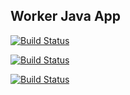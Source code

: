## Worker Java App

[![Build Status](http://34.76.152.249:8080/buildStatus/icon?job=instavote%2Fworker-build&subject=Build)](http://34.76.152.249:8080/job/instavote/job/worker-build/)

[![Build Status](http://34.76.152.249:8080/buildStatus/icon?job=instavote%2Fworker-test&subject=UnitTest)](http://34.76.152.249:8080/job/instavote/job/worker-test/)

[![Build Status](http://34.76.152.249:8080/buildStatus/icon?job=instavote%2Fworker-package&subject=Package)](http://34.76.152.249:8080/job/instavote/job/worker-package/)
